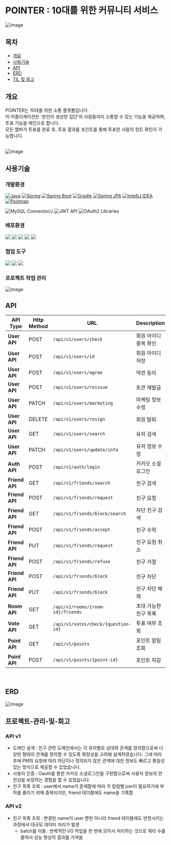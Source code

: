 # POINTER : 10대를 위한 커뮤니티 서비스
![image](https://github.com/12hyeon/Pointer_Advance/assets/67951802/6d7a0b6d-777d-4eb6-ad8f-cdbad1ea4e53)


## 목차
- [개요](#개요)
- [사용기술](#사용기술)
- [API](#API)
- [ERD](#ERD)
- [TIL 및 회고](#프로젝트-관리-및-회고
  )


## 개요

POINTER는 10대를 위한 소통 플랫폼입니다. <br>
이 어플리케이션은 '본인이 생성한 집단'의 사람들끼리 소통할 수 있는 기능을 제공하며, 투표 기능을 메인으로 합니다.<br>
모든 멤버가 투표를 완료 후, 투표 결과를 포인트를 통해 투표한 사람의 힌트 확인이 가능합니다.<br>
<br/>

![image](https://github.com/12hyeon/Pointer_Advance/assets/67951802/9edaa87f-332c-4074-af4b-bdf3a6e18c70)


## 사용기술

### 개발환경

[![Java](https://img.shields.io/badge/java-007396?&logo=java&logoColor=white)](https://www.java.com)
[![Spring](https://img.shields.io/badge/spring-6DB33F?&logo=spring&logoColor=white)](https://spring.io)
[![Spring Boot](https://img.shields.io/badge/Spring_boot-6DB33F?&logo=Spring%20boot&logoColor=white)](https://spring.io/projects/spring-boot)
[![Gradle](https://img.shields.io/badge/gradle-02303A?&logo=gradle&logoColor=white)](https://gradle.org)
[![Spring JPA](https://img.shields.io/badge/Spring%20JPA-6DB33F?&logo=Spring%20JPA&logoColor=white)](https://spring.io/projects/spring-data-jpa)
[![IntelliJ IDEA](https://img.shields.io/badge/intellijidea-000000?&logo=intellij%20idea&logoColor=white)](https://www.jetbrains.com/idea)
[![Postman](https://img.shields.io/badge/postman-FF6C37?&logo=postman&logoColor=white)](https://www.postman.com)
<br>

![MySQL Connector/J](https://img.shields.io/badge/MySQL%20Connector%2FJ-8.0.33-lightgrey)
![JWT API](https://img.shields.io/badge/JWT--API-0.11.2-blue)
![OAuth2 Libraries](https://img.shields.io/badge/OAuth2%20Libraries-3.1.0-informational)

### 배포환경
<img src="https://img.shields.io/badge/aws-232F3E?&logo=amazonaws&logoColor=white"> <img src="https://img.shields.io/badge/ec2-FF9900?&logo=amazonec2&logoColor=white">
<img src="https://img.shields.io/badge/rds-527FFF?&logo=amazonrds&logoColor=white"> <img src="https://img.shields.io/badge/beanstalk-232F3E?&logo=awselasticbeanstalk&logoColor=white"> <img src="https://img.shields.io/badge/github-181717?&logo=github&logoColor=white">

### 협업 도구
<img src="https://img.shields.io/badge/discord-4A154B?&logo=discord&logoColor=white"> <img src="https://img.shields.io/badge/notion-000000?&logo=notion&logoColor=white"> <img src="https://img.shields.io/badge/zep-25c3d1?&logo=zep&logoColor=white">
</br>

### 프로젝트 작업 관리
  ![image](https://github.com/12hyeon/Pointer_Advance/assets/67951802/1d90d0b2-3cbe-4dda-9acd-0906c1e46fd9)
</br>

## API

| API Type | Http Method| URL                         | Description    |
|----------|-------------|-----------------------------|----------------|
| **User API** | POST | `/api/v1/users/check`                   | 회원 아이디 중복 확인      |
| **User API** | POST | `/api/v1/users/id`                   | 회원 아이디 저장      | 
| **User API** | POST | `/api/v1/users/agree`                   | 약관 동의      | 
| **User API** | POST | `/api/v1/users/reissue`                   | 토큰 재발급      | 
| **User API**| PATCH | `/api/v1/users/marketing`                  | 마케팅 정보 수정           |
| **User API**| DELETE | `/api/v1/users/resign`                  | 회원 탈퇴           |
| **User API**| GET | `/api/v1/users/search`          | 유저 검색    |
| **User API**| PATCH | `/api/v1/users/update/info`          | 유저 정보 수정    |
| **Auth API**| POST | `/api/v1/auth/login`                  | 카카오 소셜 로그인           |
| **Friend API**| GET | `/api/v1/friends/search`          | 친구 검색    |
| **Friend API**| POST | `/api/v1/friends/request`          | 친구 요청    |
| **Friend API**| GET | `/api/v1/friends/block/search`          | 차단 친구 검색    |
| **Friend API**| POST | `/api/v1/friends/accept`          | 친구 수락    |
| **Friend API**| PUT | `/api/v1/friends/request`          | 친구 요청 취소    |
| **Friend API**| POST | `/api/v1/friends/refuse`          | 친구 거절    |
| **Friend API**| POST | `/api/v1/friends/block`          | 친구 차단    |
| **Friend API**| PUT | `/api/v1/friends/block`          | 친구 차단 해체   |
| **Room API**| GET | `/api/v1/rooms/{room-id}/friends`          | 초대 가능한 친구 목록   |
| **Vote API**| GET | `/api/v1/votes/check/{question-id}`          | 투표 여부 조회   |
| **Point API**| GET | `/api/v1/points`          | 포인트 알림 조회   |
| **Point API**| POST | `/api/v1/points/{point-id}`          | 포인트 차감   |
</br>

## ERD
![image](https://github.com/12hyeon/Pointer_Advance/assets/67951802/674666e1-b8d1-40bc-a2ee-1c168298e2cd)
</br>

## 프로젝트-관리-및-회고
### API v1
- 도메인 설계 : 친구 관련 도메인에서는 각 유저별로 상대와 관계를 정의함으로써 다양한 형태의 관계를 정의할 수 있도록 확장성을 고려해 설계하였습니다. 그에 따라 후에 PM의 요청에 따라 차단이나 정의되지 않은 관계에 대한 정보도 빠르고 통일성 있는 방식으로 제공할 수 있었습니다.
- 사용자 인증 : Oauth를 통한 카카오 소셜로그인을 구현함으로써 사용자 정보의 안전성을 보장하는 경험을 할 수 있었습니다.
- 친구 목록 조회 : user에서 name가 존재함에 따라 각 칼럼별 join이 필요하기에 부하를 줄이기 위해 중복되지만, friend 테이블에도 name을 기록함 

### API v2
- 친구 목록 조회 : 변경된 name이 user 뿐만 아니라 friend 테이블에도 반영시키는 과정에서 대규모 데이터 처리가 발생
  - batch를 이용 : 반복적인 I/O 작업을 한 번에 모아서 처리하는 것으로 쿼리 수를 줄여서 성능 향상의 결과를 가져옴

